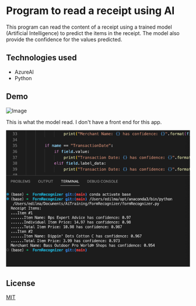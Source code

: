 
# Program to read a receipt using AI 

This program can read the content of a receipt using  a trained model (Artificial Intelligence) to predict the items in the receipt. 
The model also provide the confidence for the values predicted. 


## Technologies used
- AzureAI
- Python



## Demo
![Image](https://docsinvestreusa.s3.amazonaws.com/Comunicaciones/test-receipt.jpg)

This is what the model read. I don't have a front end for this app. 

![Image](https://github.com/edilma/FormRecognizer/blob/main/Screenshot%202023-05-02%20at%206.46.18%20AM.png?raw=true)
## License

[MIT](https://choosealicense.com/licenses/mit/)


